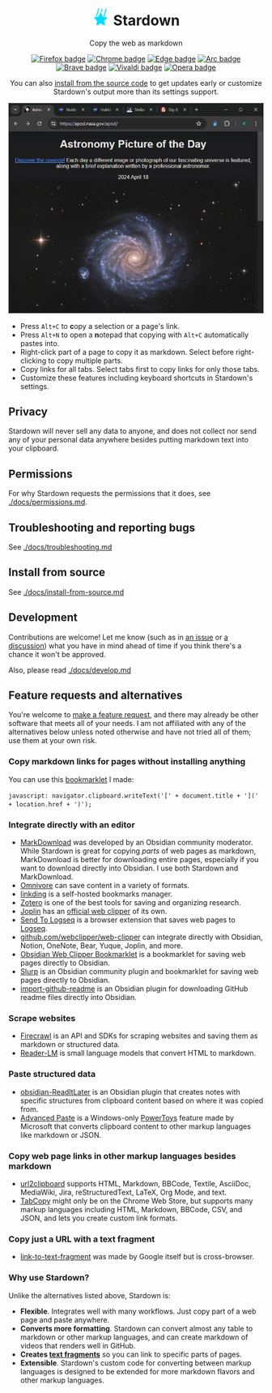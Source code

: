 <h1 align="center"><img width="35" alt="Stardown's icon" src="src/images/icon.svg"> Stardown</h1>

<p align="center">Copy the web as markdown</p>

<p align="center">
    <a href="https://addons.mozilla.org/en-US/firefox/addon/stardown/"><img alt="Firefox badge" src="https://img.shields.io/badge/Firefox-black.svg?logo=firefoxbrowser&style=for-the-badge"></a>
    <a href="https://chrome.google.com/webstore/detail/clicknohlhfdlfjfkaeongkbdgbmkbhb"><img alt="Chrome badge" src="https://img.shields.io/badge/Chrome-black.svg?logo=googlechrome&style=for-the-badge&logoColor=238d41"></a>
    <a href="https://microsoftedge.microsoft.com/addons/detail/stardown/apolhpopcbbillkbfkmdibedlgjffckf"><img alt="Edge badge" src="https://img.shields.io/badge/Edge-black.svg?logo=microsoftedge&style=for-the-badge&logoColor=33b9ab"></a>
    <!-- <a><img alt="Safari badge" src="https://img.shields.io/badge/Safari-black.svg?logo=safari&style=for-the-badge&logoColor=188ff3"></a> -->
    <a href="https://chrome.google.com/webstore/detail/clicknohlhfdlfjfkaeongkbdgbmkbhb"><img alt="Arc badge" src="https://img.shields.io/badge/Arc-black.svg?logo=arc&style=for-the-badge"></a>
    <a href="https://chrome.google.com/webstore/detail/clicknohlhfdlfjfkaeongkbdgbmkbhb"><img alt="Brave badge" src="https://img.shields.io/badge/Brave-black.svg?logo=brave&style=for-the-badge"></a>
    <a href="https://chrome.google.com/webstore/detail/clicknohlhfdlfjfkaeongkbdgbmkbhb"><img alt="Vivaldi badge" src="https://img.shields.io/badge/Vivaldi-black.svg?logo=vivaldi&style=for-the-badge"></a>
    <a href="https://chrome.google.com/webstore/detail/clicknohlhfdlfjfkaeongkbdgbmkbhb"><img alt="Opera badge" src="https://img.shields.io/badge/Opera-black.svg?logo=opera&style=for-the-badge"></a>
</p>
<p align="center">
    You can also
    <a href="./docs/install-from-source.md">
        install from the source code</a>
    to get updates early or customize Stardown's output more than its settings support.
</p>

<p align="center"><img alt="demo gif" src="https://github.com/Stardown-app/assets/blob/main/Stardown.gif"></p>

* Press `Alt+C` to **c**opy a selection or a page's link.
* Press `Alt+N` to open a **n**otepad that copying with `Alt+C` automatically pastes into.
* Right-click part of a page to copy it as markdown. Select before right-clicking to copy multiple parts.
* Copy links for all tabs. Select tabs first to copy links for only those tabs.
* Customize these features including keyboard shortcuts in Stardown's settings.

<!--
Stardown is free except that if you get it from Apple's App Store, there is a small fee to help cover the $99 USD per year cost I'm paying to keep Stardown available in the App Store.
-->

## Privacy

Stardown will never sell any data to anyone, and does not collect nor send any of your personal data anywhere besides putting markdown text into your clipboard.

## Permissions

For why Stardown requests the permissions that it does, see [./docs/permissions.md](./docs/permissions.md).

## Troubleshooting and reporting bugs

See [./docs/troubleshooting.md](./docs/troubleshooting.md)

## Install from source

See [./docs/install-from-source.md](./docs/install-from-source.md)

## Development

Contributions are welcome! Let me know (such as in [an issue](https://github.com/Stardown-app/Stardown/issues) or [a discussion](https://github.com/Stardown-app/Stardown/discussions)) what you have in mind ahead of time if you think there's a chance it won't be approved.

Also, please read [./docs/develop.md](docs/develop.md)

## Feature requests and alternatives

You're welcome to [make a feature request](https://github.com/Stardown-app/Stardown/issues/new?assignees=&labels=enhancement&projects=&template=feature_request.md&title=), and there may already be other software that meets all of your needs. I am not affiliated with any of the alternatives below unless noted otherwise and have not tried all of them; use them at your own risk.

### Copy markdown links for pages without installing anything

You can use this [bookmarklet](https://en.wikipedia.org/wiki/Bookmarklet) I made:

`javascript: navigator.clipboard.writeText('[' + document.title + '](' + location.href + ')');`

### Integrate directly with an editor

* [MarkDownload](https://github.com/deathau/markdownload) was developed by an Obsidian community moderator. While Stardown is great for copying *parts* of web pages as markdown, MarkDownload is better for downloading entire pages, especially if you want to download directly into Obsidian. I use both Stardown and MarkDownload.
* [Omnivore](https://omnivore.app/) can save content in a variety of formats.
* [linkding](https://github.com/sissbruecker/linkding) is a self-hosted bookmarks manager.
* [Zotero](https://www.zotero.org/) is one of the best tools for saving and organizing research.
* [Joplin](https://github.com/laurent22/joplin) has an [official web clipper](https://github.com/laurent22/joplin/blob/dev/readme/apps/clipper.md) of its own.
* [Send To Logseq](https://chromewebstore.google.com/detail/send-to-logseq/mgdccnefjlmhnfbmlnhddoogimbpmilj) is a browser extension that saves web pages to [Logseq](https://github.com/logseq/logseq?tab=readme-ov-file).
* [github.com/webclipper/web-clipper](https://github.com/webclipper/web-clipper) can integrate directly with Obsidian, Notion, OneNote, Bear, Yuque, Joplin, and more.
* [Obsidian Web Clipper Bookmarklet](https://gist.github.com/kepano/90c05f162c37cf730abb8ff027987ca3) is a bookmarklet for saving web pages directly to Obsidian.
* [Slurp](https://github.com/inhumantsar/slurp) is an Obsidian community plugin and bookmarklet for saving web pages directly to Obsidian.
* [import-github-readme](https://github.com/chasebank87/import-github-readme) is an Obsidian plugin for downloading GitHub readme files directly into Obsidian.

### Scrape websites

* [Firecrawl](https://github.com/mendableai/firecrawl) is an API and SDKs for scraping websites and saving them as markdown or structured data.
* [Reader-LM](https://jina.ai/news/reader-lm-small-language-models-for-cleaning-and-converting-html-to-markdown/?nocache=1) is small language models that convert HTML to markdown.

### Paste structured data

* [obsidian-ReadItLater](https://github.com/DominikPieper/obsidian-ReadItLater) is an Obsidian plugin that creates notes with specific structures from clipboard content based on where it was copied from.
* [Advanced Paste](https://learn.microsoft.com/en-us/windows/powertoys/advanced-paste) is a Windows-only [PowerToys](https://learn.microsoft.com/en-us/windows/powertoys/install) feature made by Microsoft that converts clipboard content to other markup languages like markdown or JSON.

### Copy web page links in other markup languages besides markdown

* [url2clipboard](https://github.com/asamuzaK/url2clipboard) supports HTML, Markdown, BBCode, Textile, AsciiDoc, MediaWiki, Jira, reStructuredText, LaTeX, Org Mode, and text.
* [TabCopy](https://chromewebstore.google.com/detail/tabcopy/micdllihgoppmejpecmkilggmaagfdmb) might only be on the Chrome Web Store, but supports many markup languages including HTML, Markdown, BBCode, CSV, and JSON, and lets you create custom link formats.

### Copy just a URL with a text fragment

* [link-to-text-fragment](https://github.com/GoogleChromeLabs/link-to-text-fragment) was made by Google itself but is cross-browser.

### Why use Stardown?

Unlike the alternatives listed above, Stardown is:

* **Flexible**. Integrates well with many workflows. Just copy part of a web page and paste anywhere.
* **Converts more formatting**. Stardown can convert almost any table to markdown or other markup languages, and can create markdown of videos that renders well in GitHub.
* **Creates [text fragments](https://web.dev/articles/text-fragments)** so you can link to specific parts of pages.
* **Extensible**. Stardown's custom code for converting between markup languages is designed to be extended for more markdown flavors and other markup languages.
